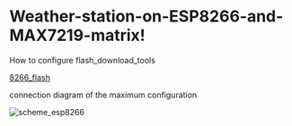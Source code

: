# Weather-station-on-ESP8266-and-MAX7219-matrix!
How to configure flash_download_tools

[8266_flash](https://user-images.githubusercontent.com/3407229/191793563-ba61b4f9-d7ed-41de-83c8-73f458dd3660.jpg)

connection diagram of the maximum configuration

![scheme_esp8266](https://user-images.githubusercontent.com/3407229/191793606-83d76c20-5c58-4425-a2e5-2ed80b8ed3da.png)
